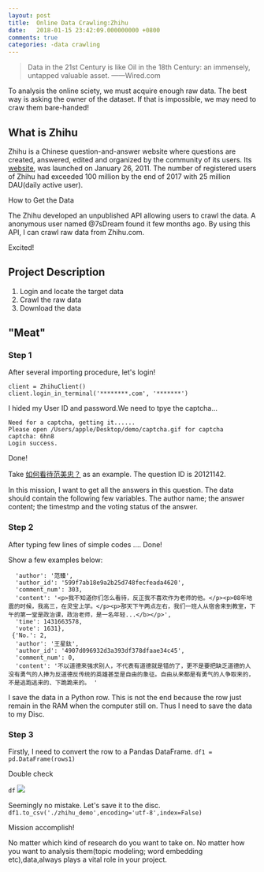 ```yaml
---
layout: post
title:  Online Data Crawling:Zhihu
date:   2018-01-15 23:42:09.000000000 +0800
comments: true
categories: -data crawling
---
```


> Data in the 21st Century is like Oil in the 18th Century: an immensely, untapped valuable asset.
> ——Wired.com

To analysis the online sciety, we must acquire enough raw data. The best way is asking the owner of the dataset. If that is impossible, we may need to craw them bare-handed!

## What is Zhihu 
Zhihu is a Chinese question-and-answer website where questions are created, answered, edited and organized by the community of its users. Its [website](https://www.zhihu.com), was launched on January 26, 2011. The number of registered users of Zhihu had exceeded 100 million by the end of 2017 with 25 million DAU(daily active user).

How to Get the Data

The Zhihu developed an unpublished API allowing users  to crawl the data. A anonymous user named @7sDream found it few months ago. By using this API, I can crawl raw data from Zhihu.com.

Excited!

## Project Description

1. Login and locate the target data
1. Crawl the raw data 
1. Download the data

## "Meat"
### Step 1
After several importing procedure, let's login!

```
client = ZhihuClient()
client.login_in_terminal('********.com', '*******') 
```
I hided my User ID and password.We need to tpye the captcha...

```
Need for a captcha, getting it......
Please open /Users/apple/Desktop/demo/captcha.gif for captcha
captcha: 6hn8
Login success.
```
Done!


Take [如何看待范美忠？](https://www.zhihu.com/question/20121142) as an example. The question ID is 20121142.

In this mission, I want to get all the answers in this question. The data should contain the following few variables.
The author name; the answer content; the timestmp and the voting status of the answer.

### Step 2

After typing few lines of simple codes
.... Done!

Show a few examples below:

```[{'No.': 1,
  'author': '范臻',
  'author_id': '599f7ab18e9a2b25d748fecfeada4620',
  'comment_num': 303,
  'content': '<p>我不知道你们怎么看待，反正我不喜欢作为老师的他。</p><p>08年地震的时候，我高三，在灵宝上学。</p><p>那天下午两点左右，我们一班人从宿舍来到教室，下午的第一堂是政治课，政治老师，是一名年轻...</b></p>',
  'time': 1431663578,
  'vote': 1631},
 {'No.': 2,
  'author': '王星鈦',
  'author_id': '4907d096932d3a393df378dfaae34c45',
  'comment_num': 0,
  'content': '不以道德来强求别人，不代表有道德就是错的了，更不是要把缺乏道德的人没有勇气的人捧为反道德反传统的英雄甚至是自由的象征。自由从来都是有勇气的人争取来的，不是逃跑逃来的、下跪跪来的。 '
```

I save the data in a Python row. This is not the end because the row just remain in the RAM when the computer still on. Thus I need to save the data to my Disc.

### Step 3 
Firstly, I need to convert the row to a Pandas DataFrame. 
`df1 = pd.DataFrame(rows1)`

Double check

`df`
![](https://ws1.sinaimg.cn/large/006tKfTcgy1ft575m57m5j31jc0sw15b.jpg)

Seemingly no mistake. Let's save it to the disc.
`df1.to_csv('./zhihu_demo',encoding='utf-8',index=False)`

Mission accomplish!

No matter which kind of research do you want to take on. No matter how you want to analysis them(topic modeling; word embedding etc),data,always plays a vital role in your project.




